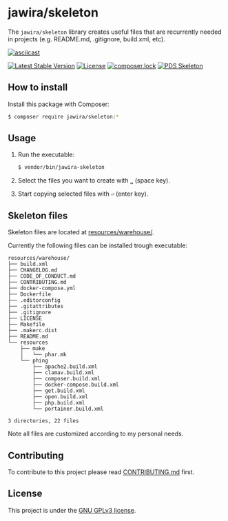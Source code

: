 jawira/skeleton
===============

The `jawira/skeleton` library creates useful files that are recurrently needed 
in projects (e.g. README.md, .gitignore, build.xml, etc).

[![asciicast](https://asciinema.org/a/LaEDkaGNee0BZLPT6Atqm5K2c.png)](https://asciinema.org/a/LaEDkaGNee0BZLPT6Atqm5K2c)

[![Latest Stable Version](https://poser.pugx.org/jawira/skeleton/v/stable)](https://packagist.org/packages/jawira/skeleton)
[![License](https://poser.pugx.org/jawira/skeleton/license)](https://packagist.org/packages/jawira/skeleton)
[![composer.lock](https://poser.pugx.org/jawira/skeleton/composerlock)](https://packagist.org/packages/jawira/skeleton)
[![PDS Skeleton](https://img.shields.io/badge/pds-skeleton-blue.svg?style=flat-square)](https://github.com/php-pds/skeleton)

How to install
--------------

Install this package with Composer: 

```bash
$ composer require jawira/skeleton:*
```

Usage
-----

1. Run the executable:

    ```bash
    $ vendor/bin/jawira-skeleton
    ```
 
2. Select the files you want to create with `␣` (space key).
 
3. Start copying selected files with `⏎` (enter key).

Skeleton files
--------------

Skeleton files are located at [resources/warehouse/](). 

Currently the following files can be installed trough executable:

<!--tree:start-->
```
resources/warehouse/
├── build.xml
├── CHANGELOG.md
├── CODE_OF_CONDUCT.md
├── CONTRIBUTING.md
├── docker-compose.yml
├── Dockerfile
├── .editorconfig
├── .gitattributes
├── .gitignore
├── LICENSE
├── Makefile
├── .makerc.dist
├── README.md
└── resources
    ├── make
    │   └── phar.mk
    └── phing
        ├── apache2.build.xml
        ├── clamav.build.xml
        ├── composer.build.xml
        ├── docker-compose.build.xml
        ├── get.build.xml
        ├── open.build.xml
        ├── php.build.xml
        └── portainer.build.xml

3 directories, 22 files
```
<!--tree:end-->

Note all files are customized according to my personal needs.

Contributing
------------

To contribute to this project please read [CONTRIBUTING.md](./CONTRIBUTING.md) 
first.

License
-------

This project is under the [GNU GPLv3 license](./LICENSE).
